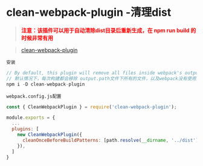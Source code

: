 # clean-webpack-plugin -清理dist

> <font color="red">**注意：该插件可以用于自动清除dist目录后重新生成，在 npm run build 的时候非常有用**</font>

> <a href="https://www.npmjs.com/package/clean-webpack-plugin">clean-webpack-plugin</a>

`安装`

```js
// By default, this plugin will remove all files inside webpack's output.path directory, as well as all unused webpack assets after every successful rebuild.
// 默认情况下，每次构建都会移除 output.path文件下所有的文件，以及webpack没有使用到的资源文件
npm i -D clean-webpack-plugin
```

`webpack.config.js配置`

```js
const { CleanWebpackPlugin } = require('clean-webpack-plugin');

module.exports = {
  ...
  plugins: [
    new CleanWebpackPlugin({
      cleanOnceBeforeBuildPatterns: [path.resolve(__dirname, '../dist')]
    }),
  ]
}
```